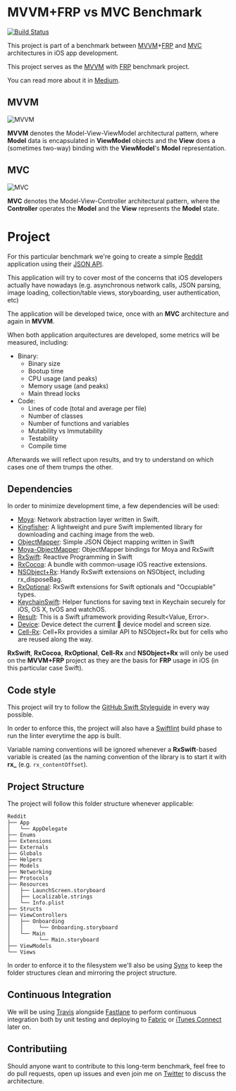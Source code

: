 MVVM+FRP vs MVC Benchmark
========================
[![Build Status](https://travis-ci.org/ivanbruel/Reddit-MVVM-Benchmark.svg?branch=master)](https://travis-ci.org/ivanbruel/Reddit-MVVM-Benchmark)

This project is part of a benchmark between [MVVM](https://en.wikipedia.org/wiki/Model%E2%80%93view%E2%80%93viewmodel)+[FRP](https://en.wikipedia.org/wiki/Functional_reactive_programming) and [MVC](https://en.wikipedia.org/wiki/Model%E2%80%93view%E2%80%93controller) architectures in iOS app development.

This project serves as the [MVVM](https://en.wikipedia.org/wiki/Model%E2%80%93view%E2%80%93viewmodel) with [FRP](https://en.wikipedia.org/wiki/Functional_reactive_programming) benchmark project.

You can read more about it in [Medium](https://medium.com/faber-dev/mvvm-benchmark-in-an-mvc-world-part-1-dab952617395#.9nw0hx21c).

## MVVM

![MVVM](https://upload.wikimedia.org/wikipedia/commons/thumb/8/87/MVVMPattern.png/660px-MVVMPattern.png)

**MVVM** denotes the Model-View-ViewModel architectural pattern, where **Model** data is encapsulated in **ViewModel** objects and the **View** does a (sometimes two-way) binding with the **ViewModel**'s **Model** representation.

## MVC

![MVC](https://upload.wikimedia.org/wikipedia/commons/thumb/a/a0/MVC-Process.svg/500px-MVC-Process.svg.png)

**MVC** denotes the Model-View-Controller architectural pattern, where the **Controller** operates the **Model** and the **View** represents the **Model** state.

# Project

For this particular benchmark we're going to create a simple [Reddit](http://reddit.com) application using their [JSON API](https://www.reddit.com/dev/api). 

This application will try to cover most of the concerns that iOS developers actually have nowadays (e.g. asynchronous network calls, JSON parsing, image loading, collection/table views, storyboarding, user authentication, etc)

The application will be developed twice, once with an **MVC** architecture and again in **MVVM**.

When both application arquitectures are developed, some metrics will be measured, including:

- Binary:
  - Binary size
  - Bootup time
  - CPU usage (and peaks)
  - Memory usage (and peaks)
  - Main thread locks
- Code:
  - Lines of code (total and average per file)
  - Number of classes
  - Number of functions and variables
  - Mutability vs Immutability
  - Testability
  - Compile time

Afterwards we will reflect upon results, and try to understand on which cases one of them trumps the other.

## Dependencies

In order to minimize development time, a few dependencies will be used:

- [Moya](https://github.com/Moya/Moya): Network abstraction layer written in Swift.
- [Kingfisher](https://github.com/onevcat/Kingfisher): A lightweight and pure Swift implemented library for downloading and caching image from the web.
- [ObjectMapper](https://github.com/Hearst-DD/ObjectMapper): Simple JSON Object mapping written in Swift
- [Moya-ObjectMapper](https://github.com/ivanbruel/Moya-ObjectMapper): ObjectMapper bindings for Moya and RxSwift
- [RxSwift](https://github.com/ReactiveX/RxSwift): Reactive Programming in Swift
- [RxCocoa](https://github.com/ReactiveX/RxSwift/tree/master/RxCocoa/iOS): A bundle with common-usage iOS reactive extensions.
- [NSObject+Rx](https://github.com/RxSwiftCommunity/NSObject-Rx): Handy RxSwift extensions on NSObject, including rx_disposeBag.
- [RxOptional](https://github.com/RxSwiftCommunity/RxOptional): RxSwift extensions for Swift optionals and "Occupiable" types.
- [KeychainSwift](https://github.com/marketplacer/keychain-swift): Helper functions for saving text in Keychain securely for iOS, OS X, tvOS and watchOS.
- [Result](https://github.com/antitypical/Result): This is a Swift µframework providing Result<Value, Error>.
- [Device](https://github.com/Ekhoo/Device): Device detect the current  device model and screen size.
- [Cell-Rx](https://github.com/ivanbruel/Cell-Rx): Cell+Rx provides a similar API to NSObject+Rx but for cells who are reused along the way.

**RxSwift**, **RxCocoa**, **RxOptional**, **Cell-Rx** and **NSObject+Rx** will only be used on the **MVVM+FRP** project as they are the basis for **FRP** usage in iOS (in this particular case Swift).

## Code style

This project will try to follow the [GitHub Swift Styleguide](https://github.com/github/swift-style-guide) in every way possible.

In order to enforce this, the project will also have a [Swiftlint](https://github.com/realm/SwiftLint) build phase to run the linter everytime the app is built.

Variable naming conventions will be ignored whenever a **RxSwift**-based variable is created (as the naming convention of the library is to start it with **rx_** (e.g. `rx_contentOffset`).

## Project Structure

The project will follow this folder structure whenever applicable:

```
Reddit
├── App
│   └── AppDelegate
├── Enums
├── Extensions
├── Externals
├── Globals
├── Helpers
├── Models
├── Networking
├── Protocols
├── Resources
│   ├── LaunchScreen.storyboard
│   ├── Localizable.strings
│   └── Info.plist
├── Structs
├── ViewControllers
│   ├── Onboarding
│   │     └── Onboarding.storyboard
│   └── Main
│         └── Main.storyboard
├── ViewModels
└── Views
```

In order to enforce it to the filesystem we'll also be using [Synx](https://github.com/venmo/synx) to keep the folder structures clean and mirroring the project structure.

## Continuous Integration

We will be using [Travis](https://travis-ci.org/ivanbruel/MVVM-Benchmark) alongside [Fastlane](https://fastlane.tools/) to perform continuous integration both by unit testing and deploying to [Fabric](https://fabric.io) or [iTunes Connect](https://itunesconnect.apple.com) later on.

## Contributiing

Should anyone want to contribute to this long-term benchmark, feel free to do pull requests, open up issues and even join me on [Twitter](https://twitter.com/ivanbruel) to discuss the architecture.
